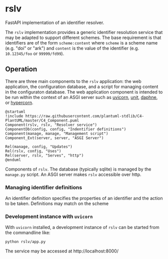 # rslv

FastAPI implementation of an identifier resolver.

The `rslv`  implementation provides a generic identifier resolution service that may be adapted 
to support different schemes. The base requirement is that identifiers are of the 
form `scheme:content` where `scheme` is a scheme name (e.g. "doi" or "ark") and `content` is the 
value of the identifier (e.g. `10.12345/foo` or `99999/fd99`).

## Operation

There are three main components to the `rslv` application: the web application, the configuration database, and a script for managing content in the configuraton database. The web application component is intended to be run within the context of an ASGI server such as [uvicorn](https://www.uvicorn.org/), [unit](https://unit.nginx.org/), [daphne](https://github.com/django/daphne/), or [hypercorn](https://pgjones.gitlab.io/hypercorn/).

```
@startuml
!include https://raw.githubusercontent.com/plantuml-stdlib/C4-PlantUML/master/C4_Component.puml
Component(rslv, rslv, "Resolver service")
ComponentDb(config, config, "Indentifier definitions")
Component(manage, manage, "Management script")
Component_Ext(server, server, "ASGI Server")

Rel(manage, config, "Updates")
Rel(rslv, config, "Uses")
Rel(server, rslv, "Serves", "http")
@enduml
```
Components of `rslv`. The database (typically sqlite) is managed by the `manage.py` script. An ASGI server makes `rslv` accessible over http.

### Managing identifier definitions

An identifier definition specifies the properties of an identifier and the action to be taken. Definitions may match on the scheme

### Development instance with `uvicorn`

With `uvicorn` installed, a development instance of `rslv` can be started from the commandline like:

```
python rslv/app.py
```

The service may be accessed at http://localhost:8000/